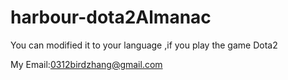 # harbour-dota2Almanac

You can modified it to your language ,if you play the game Dota2

My Email:0312birdzhang@gmail.com
